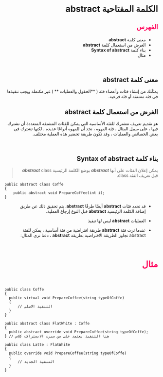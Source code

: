 <div dir=rtl>

#  الكلمة المفتاحية **abstract**  

##  <p style="color: #ff005c">الفهرس </p>

  *  معنى كلمة  **abstract** 
  * الغرض من استعمال كلمة **abstract** 
  * بناء كلمة **Syntax of abstract** 
  * مثال  

 
 &nbsp;


  ##  معنى كلمة  **abstract** 
يمكّنك من إنشاء فئات وأعضاء فئة ( **الحقول والعمليات ** ) غير مكتملة ويجب تنفيذها في فئة مشتقة أو فئة فرعية.
 &nbsp;

##  الغرض من استعمال كلمة **abstract** 
هو تقديم تعريف مشترك للفئة الأساسية التي يمكن للفئات المشتقة المتعددة أن تشترك فيها ، على سبيل المثال ، فئة القهوة ، نجد أن للقهوة أنواعًا عديدة ، لكنها تشترك في بعض الخصائص والعمليات ، وقد تكون طريقة تحضير هذه العملية مختلف.


  

 &nbsp;

## بناء كلمة **Syntax of abstract**


> يمكن إعلان الفئات على أنها ***abstract***  بوضع الكلمة الرئيسية ***abstract***  class قبل تعريف الفئة class.

<div dir =ltr>

``` 
public abstract class Coffe   
{
    public abstract void PrepareCoffee(int i);
} 

```
</div>

* قد تحدد فئات  **abstract** أيضًا طرقًا  **abstract**. يتم تحقيق ذلك عن طريق إضافة  الكلمة الرئيسية **abstract** قبل النوع إرجاع العملية.

* العمليات  **abstract** ليس لها تنفيذ
* عندما ترث فئة  **abstract** طريقة افتراضية من فئة أساسية ، يمكن للفئة abstract تجاوز الطريقة الافتراضية بطريقة  **abstract** ، دعنا نرى المثال:


> 






 &nbsp;

# <p style="color: #ff005c">مثال </p>  

  &nbsp;

  >
  <div dir =ltr> 

  ```
public class Coffe
{
    public virtual void PrepareCoffee(string typeOfCoffe)
    {
        // التنفيذ الاصلي
    }
}

public abstract class FlatWhite : Coffe
{
    public abstract override void PrepareCoffee(string typeOfCoffe);
} // هنا التنفيذ يعتمد على من سيرث الابستراكت كلاس

public class Latte : FlatWhite 
{
    public override void PrepareCoffee(string typeOfCoffe)
    {
        // التنفيذ الجديد
    }
}
```
 &nbsp;

 
 </div>
